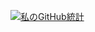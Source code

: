 [![私のGitHub統計](https://github-readme-stats.vercel.app/api?username=あなたのユーザー名&show_icons=true&theme=radical)](https://github.com/anuraghazra/github-readme-stats)
